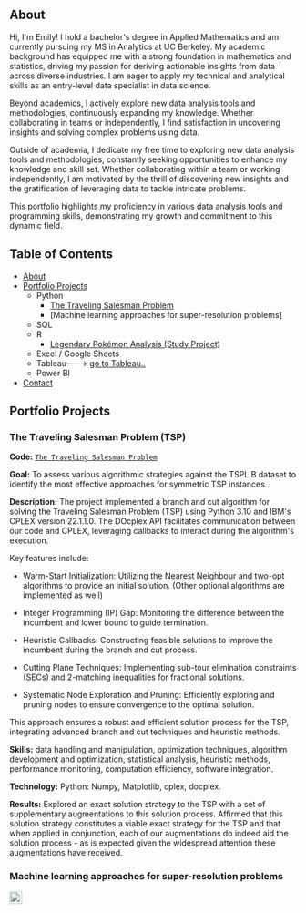 ## About
Hi, I'm Emily! I hold a bachelor's degree in Applied Mathematics and am currently pursuing my MS in Analytics at UC Berkeley. My academic background has equipped me with a strong foundation in mathematics and statistics, driving my passion for deriving actionable insights from data across diverse industries. I am eager to apply my technical and analytical skills as an entry-level data specialist in data science.

Beyond academics, I actively explore new data analysis tools and methodologies, continuously expanding my knowledge. Whether collaborating in teams or independently, I find satisfaction in uncovering insights and solving complex problems using data.

Outside of academia, I dedicate my free time to exploring new data analysis tools and methodologies, constantly seeking opportunities to enhance my knowledge and skill set. Whether collaborating within a team or working independently, I am motivated by the thrill of discovering new insights and the gratification of leveraging data to tackle intricate problems.

This portfolio highlights my proficiency in various data analysis tools and programming skills, demonstrating my growth and commitment to this dynamic field.

## Table of Contents
- [About](https://github.com/github.com/EmilyQiu720/EmilyQiu720.github.io/blob/main/README.md#about)
- [Portfolio Projects](https://github.com/github.com/EmilyQiu720/EmilyQiu720.github.io/blob/main/README.md#portfolio-projects)
  - Python
    - [The Traveling Salesman Problem](https://github.com/EmilyQiu720/EmilyQiu720.github.io#the-traveling-salesman-problem)
    - [Machine learning approaches for super-resolution problems]
  - SQL
  - R
    - [Legendary Pokémon Analysis (Study Project)](https://github.com/github.com/EmilyQiu720/EmilyQiu720.github.io#legendary-pok%C3%A9mon-analysis)
  - Excel / Google Sheets
  - Tableau---> [go to Tableau..](https://public.tableau.com/app/profile/)
  - Power BI
- [Contact](https://github.com/github.com/EmilyQiu720/EmilyQiu720.github.io/blob/main/README.md#contacts)

## Portfolio Projects

### The Traveling Salesman Problem (TSP)
**Code:** [`The Traveling Salesman Problem`](https://github.com/EmilyQiu720/PortfolioProjects/tree/main/The%20Traveling%20Salesman%20Problem)

**Goal:** To assess various algorithmic strategies against the TSPLIB dataset to identify the most effective approaches for symmetric TSP instances.

**Description:** The project implemented a branch and cut algorithm for solving the Traveling Salesman Problem (TSP) using Python 3.10 and IBM's CPLEX version 22.1.1.0. The DOcplex API facilitates communication between our code and CPLEX, leveraging callbacks to interact during the algorithm's execution.

Key features include:

- Warm-Start Initialization: Utilizing the Nearest Neighbour and two-opt algorithms to provide an initial solution. (Other optional algorithms are implemented as well)

- Integer Programming (IP) Gap: Monitoring the difference between the incumbent and lower bound to guide termination.

- Heuristic Callbacks: Constructing feasible solutions to improve the incumbent during the branch and cut process.

- Cutting Plane Techniques: Implementing sub-tour elimination constraints (SECs) and 2-matching inequalities for fractional solutions.

- Systematic Node Exploration and Pruning: Efficiently exploring and pruning nodes to ensure convergence to the optimal solution.

This approach ensures a robust and efficient solution process for the TSP, integrating advanced branch and cut techniques and heuristic methods.

**Skills:** data handling and manipulation, optimization techniques, algorithm development and optimization, statistical analysis, heuristic methods, performance monitoring, computation efficiency, software integration.

**Technology:** Python: Numpy, Matplotlib, cplex, docplex.

**Results:** Explored an exact solution strategy to the TSP with a set of supplementary augmentations to this solution process. Affirmed that this solution strategy constitutes a viable exact strategy for the TSP and that when applied in conjunction, each of our augmentations do indeed aid the solution process - as is expected given the widespread attention these augmentations have received. 

### Machine learning approaches for super-resolution problems



[<img align="left" alt="JoshMadakor | LinkedIn" width="22px" src="https://cdn.jsdelivr.net/npm/simple-icons@v3/icons/linkedin.svg" />][linkedin]

[linkedin]: https://linkedin.com/in/emily-qiqiu/
